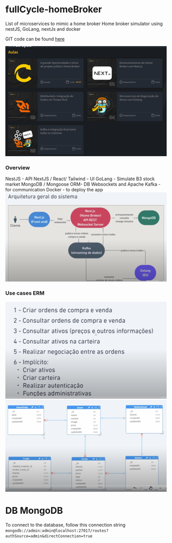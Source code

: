 # fullCycle-homeBroker
List of microservices to mimic a home broker
Home broker simulator using nestJS, GoLang, nextJs and docker

GIT code can be found [here](https://github.com/devfullcycle/imersao21)

![01-overview.png](images/01-overview.png)

### Overview
NestJS - API
NextJS / React/ Tailwind - UI
GoLang - Simulate B3 stock market
MongoDB / Mongoose ORM- DB
Websockets and Apache Kafka - for communication
Docker - to deploy the app
![02-architetura.png](images/02-architetura.png)

### Use cases ERM
![use cases.png](images/03-useCases.png)
![04-erm.png](images/04-erm.png)

# DB MongoDB
To connect to the database, follow this connection string
`mongodb://admin:admin@localhost:27017/routes?authSource=admin&directConnection=true`
